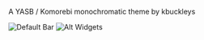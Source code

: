 A YASB / Komorebi monochromatic theme by kbuckleys

![Default Bar](https://cdn.discordapp.com/attachments/295975138887991296/1391141333678166016/1.png?ex=686ad0d4&is=68697f54&hm=6b3f571dc6b0b87689e2f09ed49f7195dbde232cb04c69544c260f4d9993a510&)
![Alt Widgets](https://cdn.discordapp.com/attachments/295975138887991296/1391141334135472198/2.png?ex=686ad0d4&is=68697f54&hm=507c3f76a03e111607acb93b72d0ba5bbdc6b17d875fb415b70b7055d4b00966&)
